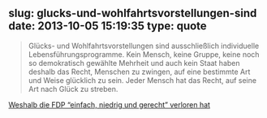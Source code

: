 slug: glucks-und-wohlfahrtsvorstellungen-sind
date: 2013-10-05 15:19:35
type: quote
---

> Glücks- und Wohlfahrtsvorstellungen sind ausschließlich individuelle Lebensführungsprogramme. Kein Mensch, keine Gruppe, keine noch so demokratisch gewählte Mehrheit und auch kein Staat haben deshalb das Recht, Menschen zu zwingen, auf eine bestimmte Art und Weise glücklich zu sein. Jeder Mensch hat das Recht, auf seine Art nach Glück zu streben.

[Weshalb die FDP “einfach, niedrig und gerecht” verloren hat](http://www.antibuerokratieteam.net/2013/10/05/weshalb-die-fdp-einfach-niedrig-und-gerecht-verloren-hat/)
